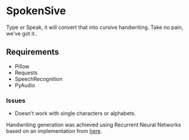 # SpokenSive
Type or Speak, it will convert that into cursive handwriting. Take no pain, we've got it..


## Requirements
- Pillow
- Requests
- SpeechRecognition
- PyAudio

### Issues
- Doesn't work with single characters or alphabets.

Handwriting generation was achieved using Recurrent Neural Networks based on an implementation from 
[here](https://github.com/theSage21/handwritten).



